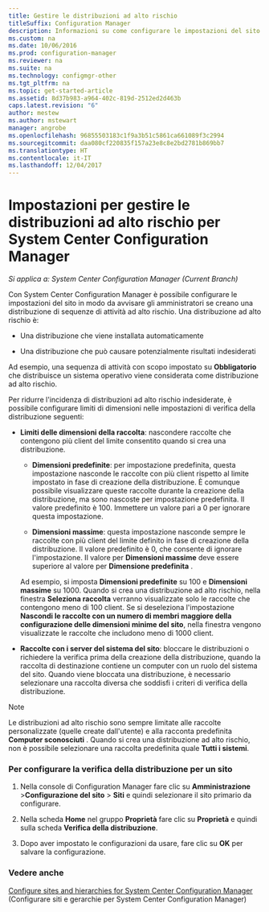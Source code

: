 ```yaml
---
title: Gestire le distribuzioni ad alto rischio
titleSuffix: Configuration Manager
description: Informazioni su come configurare le impostazioni del sito in System Center Configuration Manager per avvisare gli amministratori nel caso in cui creino una distribuzione ad alto rischio.
ms.custom: na
ms.date: 10/06/2016
ms.prod: configuration-manager
ms.reviewer: na
ms.suite: na
ms.technology: configmgr-other
ms.tgt_pltfrm: na
ms.topic: get-started-article
ms.assetid: 8d37b983-a964-402c-819d-2512ed2d463b
caps.latest.revision: "6"
author: mestew
ms.author: mstewart
manager: angrobe
ms.openlocfilehash: 96855503183c1f9a3b51c5861ca661089f3c2994
ms.sourcegitcommit: daa080cf220835f157a23e8c8e2bd2781b869bb7
ms.translationtype: HT
ms.contentlocale: it-IT
ms.lasthandoff: 12/04/2017
---
```

# <a name="settings-to-manage-high-risk-deployments-for-system-center-configuration-manager"></a>Impostazioni per gestire le distribuzioni ad alto rischio per System Center Configuration Manager

*Si applica a: System Center Configuration Manager (Current Branch)*


Con System Center Configuration Manager è possibile configurare le impostazioni del sito in modo da avvisare gli amministratori se creano una distribuzione di sequenze di attività ad alto rischio. Una distribuzione ad alto rischio è:  

-   Una distribuzione che viene installata automaticamente  

-   Una distribuzione che può causare potenzialmente risultati indesiderati  

 Ad esempio, una sequenza di attività con scopo impostato su **Obbligatorio** che distribuisce un sistema operativo viene considerata come distribuzione ad alto rischio.  

 Per ridurre l'incidenza di distribuzioni ad alto rischio indesiderate, è possibile configurare limiti di dimensioni nelle impostazioni di verifica della distribuzione seguenti:  

-   **Limiti delle dimensioni della raccolta**: nascondere raccolte che contengono più client del limite consentito quando si crea una distribuzione.  

    -   **Dimensioni predefinite**: per impostazione predefinita, questa impostazione nasconde le raccolte con più client rispetto al limite impostato in fase di creazione della distribuzione. È comunque possibile visualizzare queste raccolte durante la creazione della distribuzione, ma sono nascoste per impostazione predefinita. Il valore predefinito è 100. Immettere un valore pari a 0 per ignorare questa impostazione.  

    -   **Dimensioni massime**: questa impostazione nasconde sempre le raccolte con più client del limite definito in fase di creazione della distribuzione. Il valore predefinito è 0, che consente di ignorare l'impostazione. Il valore per **Dimensioni massime** deve essere superiore al valore per **Dimensione predefinita** .  

     Ad esempio, si imposta **Dimensioni predefinite** su 100 e **Dimensioni massime** su 1000. Quando si crea una distribuzione ad alto rischio, nella finestra **Seleziona raccolta** verranno visualizzate solo le raccolte che contengono meno di 100 client. Se si deseleziona l'impostazione **Nascondi le raccolte con un numero di membri maggiore della configurazione delle dimensioni minime del sito**, nella finestra vengono visualizzate le raccolte che includono meno di 1000 client.  

-   **Raccolte con i server del sistema del sito**: bloccare le distribuzioni o richiedere la verifica prima della creazione della distribuzione, quando la raccolta di destinazione contiene un computer con un ruolo del sistema del sito. Quando viene bloccata una distribuzione, è necessario selezionare una raccolta diversa che soddisfi i criteri di verifica della distribuzione.  

> [!NOTE]  
>  Le distribuzioni ad alto rischio sono sempre limitate alle raccolte personalizzate (quelle create dall'utente) e alla racconta predefinita **Computer sconosciuti** . Quando si crea una distribuzione ad alto rischio, non è possibile selezionare una raccolta predefinita quale **Tutti i sistemi**.  

### <a name="to-configure-deployment-verification-for-a-site"></a>Per configurare la verifica della distribuzione per un sito  

1.  Nella console di Configuration Manager fare clic su **Amministrazione** >**Configurazione del sito** > **Siti** e quindi selezionare il sito primario da configurare.  

2.  Nella scheda **Home** nel gruppo **Proprietà** fare clic su **Proprietà** e quindi sulla scheda **Verifica della distribuzione**.  

3.  Dopo aver impostato le configurazioni da usare, fare clic su **OK** per salvare la configurazione.  

### <a name="see-also"></a>Vedere anche  
 [Configure sites and hierarchies for System Center Configuration Manager](../../core/servers/deploy/configure/configure-sites-and-hierarchies.md) (Configurare siti e gerarchie per System Center Configuration Manager)
